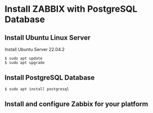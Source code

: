 # Install ZABBIX with PostgreSQL Database


## Install Ubuntu Linux Server
Install Ubuntu Server 22.04.2
~~~
$ sudo apt update
$ sudo apt upgrade
~~~

## Install PostgreSQL Database
~~~
$ sudo apt install postgresql

~~~

## Install and configure Zabbix for your platform
~~~

~~~

